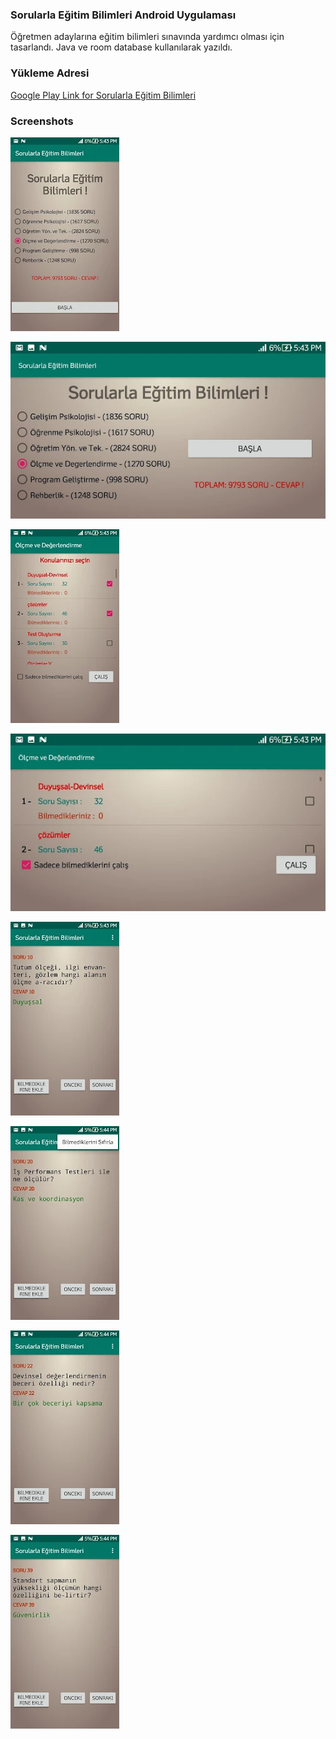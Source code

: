 ### Sorularla Eğitim Bilimleri Android Uygulaması

Öğretmen adaylarına eğitim bilimleri sınavında yardımcı olması için tasarlandı.
Java ve room database kullanılarak yazıldı.

### Yükleme Adresi

[Google Play Link for Sorularla Eğitim Bilimleri](https://play.google.com/store/apps/details?id=com.blogspot.hexdumplabs.sorularlaegitimbilimleri)

### Screenshots


![alt text](https://raw.githubusercontent.com/hkntrt/sorularlaegitimbilimleripublic/main/Screenshots/ss1.png)

![alt text](https://raw.githubusercontent.com/hkntrt/sorularlaegitimbilimleripublic/main/Screenshots/ss2.png)

![alt text](https://raw.githubusercontent.com/hkntrt/sorularlaegitimbilimleripublic/main/Screenshots/ss3.png)

![alt text](https://raw.githubusercontent.com/hkntrt/sorularlaegitimbilimleripublic/main/Screenshots/ss4.png)

![alt text](https://raw.githubusercontent.com/hkntrt/sorularlaegitimbilimleripublic/main/Screenshots/ss5.png)

![alt text](https://raw.githubusercontent.com/hkntrt/sorularlaegitimbilimleripublic/main/Screenshots/ss6.png)

![alt text](https://raw.githubusercontent.com/hkntrt/sorularlaegitimbilimleripublic/main/Screenshots/ss7.png)

![alt text](https://raw.githubusercontent.com/hkntrt/sorularlaegitimbilimleripublic/main/Screenshots/ss8.png)
